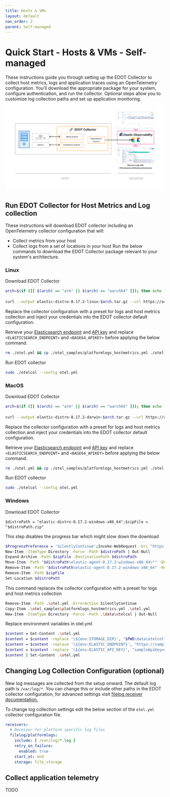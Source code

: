 ```yaml
---
title: Hosts & VMs
layout: default
nav_order: 2
parent: Self-managed
---
```


# Quick Start - Hosts & VMs - Self-managed

These instructions guide you through setting up the EDOT Collector to collect host metrics, logs and application traces using an OpenTelemetry configuration. You’ll download the appropriate package for your system, configure authentication, and run the collector. Optional steps allow you to customize log collection paths and set up application monitoring.
![EDOT-host-metrics-logs](../../images/edot-host-metrics-logs.png)

## Run EDOT Collector for Host Metrics and Log collection

These instructions will download EDOT collector including an OpenTelemetry collector configuration that will:

* Collect metrics from your host 
* Collect logs from a set of locations in your host
Run the below commands to download the EDOT Collector package relevant to your system's architecture. 

### Linux

Download EDOT Collector

```bash
arch=$(if ([[ $(arch) == "arm" || $(arch) == "aarch64" ]]); then echo "arm64"; else echo $(arch); fi)

curl --output elastic-distro-8.17.2-linux-$arch.tar.gz --url https://artifacts.elastic.co/downloads/beats/elastic-agent/elastic-agent-8.17.2-linux-$arch.tar.gz --proto '=https' --tlsv1.2 -fOL && mkdir -p elastic-distro-8.17.2-linux-$arch && tar -xvf elastic-distro-8.17.2-linux-$arch.tar.gz -C "elastic-distro-8.17.2-linux-$arch" --strip-components=1 && cd elastic-distro-8.17.2-linux-$arch
```

Replace the collector configuration with a preset for logs and host metrics collection and inject your credentials into the EDOT collector default configuration. 

Retrieve your [Elasticsearch endpoint](https://www.elastic.co/guide/en/kibana/current/search-space-connection-details.html) and [API key](https://www.elastic.co/guide/en/kibana/current/api-keys.html) and replace `<ELASTICSEARCH_ENDPOINT>` and `<BASE64_APIKEY>` before applying the below command.

```bash
rm ./otel.yml && cp ./otel_samples/platformlogs_hostmetrics.yml ./otel.yml && mkdir -p ./data/otelcol && sed -i 's#\${env:STORAGE_DIR}#'"$PWD"/data/otelcol'#g' ./otel.yml && sed -i 's#\${env:ELASTIC_ENDPOINT}#<ELASTICSEARCH_ENDPOINT>' ./otel.yml && sed -i 's/\${env:ELASTIC_API_KEY}/<BASE64_APIKEY>/g' ./otel.yml
```

Run EDOT collector

```bash
sudo ./otelcol --config otel.yml
```

### MacOS

Download EDOT Collector

```bash
arch=$(if ([[ $(arch) == "arm" || $(arch) == "aarch64" ]]); then echo "arm64"; else echo $(arch); fi)

curl --output elastic-distro-8.17.2-darwin-$arch.tar.gz --url https://artifacts.elastic.co/downloads/beats/elastic-agent/elastic-agent-8.17.2-darwin-$arch.tar.gz --proto '=https' --tlsv1.2 -fOL && mkdir -p "elastic-distro-8.17.2-darwin-$arch" && tar -xvf elastic-distro-8.17.2-darwin-$arch.tar.gz -C "elastic-distro-8.17.2-darwin-$arch" --strip-components=1 && cd elastic-distro-8.17.2-darwin-$arch
```

Replace the collector configuration with a preset for logs and host metrics collection and inject your credentials into the EDOT collector default configuration. 

Retrieve your [Elasticsearch endpoint](https://www.elastic.co/guide/en/kibana/current/search-space-connection-details.html) and [API key](https://www.elastic.co/guide/en/kibana/current/api-keys.html) and replace `<ELASTICSEARCH_ENDPOINT>` and `<BASE64_APIKEY>` before applying the below command.

```bash
rm ./otel.yml && cp ./otel_samples/platformlogs_hostmetrics.yml ./otel.yml && mkdir -p ./data/otelcol && sed -i 's#\${env:STORAGE_DIR}#'"$PWD"/data/otelcol'#g' ./otel.yml && sed -i 's#\${env:ELASTIC_ENDPOINT}#<ELASTICSEARCH_ENDPOINT>' ./otel.yml && sed -i 's/\${env:ELASTIC_API_KEY}/<BASE64_APIKEY>/g' ./otel.yml
```

Run EDOT collector

```bash
sudo ./otelcol --config otel.yml
```

### Windows
Download EDOT Collector

```# Download and extract
$distroPath = "elastic-distro-8.17.2-windows-x86_64";$zipFile = "$distroPath.zip"
```

This step disables the progress bar which might slow down the download

```bash
$ProgressPreference = 'SilentlyContinue';Invoke-WebRequest -Uri "https://artifacts.elastic.co/downloads/beats/elastic-agent/elastic-agent-> 8.17.2-windows-x86_64.zip" -OutFile $zipFile;
New-Item -ItemType Directory -Force -Path $distroPath | Out-Null
Expand-Archive -Path $zipFile -DestinationPath $distroPath
Move-Item -Path "$distroPath\elastic-agent-8.17.2-windows-x86_64\*" -Destination $distroPath
Remove-Item -Path "$distroPath\elastic-agent-8.17.2-windows-x86_64" -Recurse
Remove-Item -Path $zipFile
Set-Location $distroPath
```

This command replaces the collector configuration with a preset for logs and host metrics collection

```bash
Remove-Item -Path .\otel.yml -ErrorAction SilentlyContinue
Copy-Item .\otel_samples\platformlogs_hostmetrics.yml .\otel.yml
New-Item -ItemType Directory -Force -Path .\data\otelcol | Out-Null
```

Replace environment variables in otel.yml

```bash
$content = Get-Content .\otel.yml
$content = $content -replace '\${env:STORAGE_DIR}', "$PWD\data\otelcol"
$content = $content -replace '\${env:ELASTIC_ENDPOINT}', "https://sample.eu-west-1.aws.qa.cld.elstc.co:443"
$content = $content -replace '\${env:ELASTIC_API_KEY}', "sampleApiKey=="
$content | Set-Content .\otel.yml
```

## Changing Log Collection Configuration (optional)
New log messages are collected from the setup onward.
The default log path is `/var/log/*`. You can change this or include other paths in the EDOT collector configuration, for advanced settings visit [filelog receiver documentation.](https://github.com/open-telemetry/opentelemetry-collector-contrib/tree/main/receiver/filelogreceiver)

To change log collection settings edit the below section of the `otel.yml` collector configuration file.
```yaml
receivers:
  # Receiver for platform specific log files
  filelog/platformlogs:
    include: [ /var/log/*.log ]
    retry_on_failure:
      enabled: true
    start_at: end
    storage: file_storage
```

## Collect application telemetry

TODO
